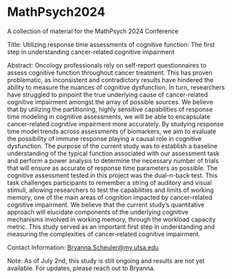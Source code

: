 # MathPsych2024
A collection of material for the MathPsych 2024 Conference

Title: Utilizing response time assessments of cognitive function: The first step in understanding cancer-related cognitive impairment

Abstract: Oncology professionals rely on self-report questionnaires to assess cognitive function throughout cancer treatment. This has proven problematic, as inconsistent and contradictory results have hindered the ability to measure the nuances of cognitive dysfunction. In turn, researchers have struggled to pinpoint the true underlying cause of cancer-related cognitive impairment amongst the array of possible sources.  We believe that by utilizing the partitioning, highly sensitive capabilities of response time modeling in cognitive assessments, we will be able to encapsulate cancer-related cognitive impairment more accurately. By studying response time model trends across assessments of biomarkers, we aim to evaluate the possibility of immune response playing a causal role in cognitive dysfunction. The purpose of the current study was to establish a baseline understanding of the typical function associated with our assessment task and perform a power analysis to determine the necessary number of trials that will ensure as accurate of response time parameters as possible. The cognitive assessment tested in this project was the dual-n-back test. This task challenges participants to remember a string of auditory and visual stimuli, allowing researchers to test the capabilities and limits of working memory, one of the main areas of cognition impacted by cancer-related cognitive impairment. We believe that the current study’s quantitative approach will elucidate components of the underlying cognitive mechanisms involved in working memory, through the workload capacity metric. This study served as an important first step in understanding and measuring the complexities of cancer-related cognitive impairment.

Contact Information: Bryanna.Scheuler@my.utsa.edu

Note: As of July 2nd, this study is still ongoing and results are not yet available. For updates, please reach out to Bryanna.
